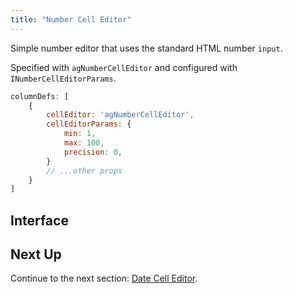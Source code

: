 ```yaml
---
title: "Number Cell Editor"
---
```


Simple number editor that uses the standard HTML number `input`.

Specified with `agNumberCellEditor` and configured with `INumberCellEditorParams`.

```js
columnDefs: [
    {
        cellEditor: 'agNumberCellEditor',
        cellEditorParams: {
            min: 1,
            max: 100,
            precision: 0,
        }
        // ...other props
    }
]
```

<grid-example title='Number Editor' name='number-editor' type='generated' options='{ "modules": ["clientside"] }'></grid-example>

## Interface

<interface-documentation interfaceName='INumberCellEditorParams' names='["min","max","precision","step","showStepperButtons"]'></interface-documentation>

## Next Up

Continue to the next section: [Date Cell Editor](../provided-cell-editors-date/).
